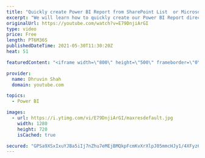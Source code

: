 ```yaml
---
title: "Quickly create Power BI Report from SharePoint List  or Microsoft List"
excerpt: "We will learn how to quickly create our Power BI Report directly from SharePoint List or Microsoft Lists during this session. This is the first integration experience with Power BI. This experience empowers SharePoint list and Microsoft List users to easily explore their list data with just a few clicks."
originalUrl: https://youtube.com/watch?v=E79DnjiArGI
type: video
price: Free
length: PT6M36S
publishedDateTime: 2021-05-30T11:30:20Z
heat: 51

featuredContent: "<iframe width=\"800\" height=\"500\" frameborder=\"0\" src=\"https://www.youtube.com/embed/E79DnjiArGI\" allow=\"accelerometer; autoplay; encrypted-media; gyroscope; picture-in-picture\" allowfullscreen></iframe>"

provider:
  name: Dhruvin Shah
  domain: youtube.com

topics:
  - Power BI

images:
  - url: https://i.ytimg.com/vi/E79DnjiArGI/maxresdefault.jpg
    width: 1280
    height: 720
    isCached: true

secured: "GPSa9XSxIxuYJBa5iIj7nZhu7eMEjBMQkpFcmKvXrXlpJ05mmcHJy1/4XFyz6z70D6pRRoPqt9icsaIe0DvHNGTYUHOHj264MnTTTZuIzg2CPydwalSTEGPWObOUHK6KWZBCgpXZZt3oUh1p7S8fP3NNY1L5T3LzRpCJ9ovQKVKD44K4/aat2CWRpkg8At/MAlqQlMyC9ASM7gMB4FR6hFPwOu4AR02kaKjcH4mbKwYQDxbimunlilJ4n7w9pAlGFiKq7KyX9/bhNpXB2hBCTyBoU9xJTFeZ6zruvIX0n638gQ+7gXNrxhJKxjZdW7MZlvlg7jX0cIYK1UjIkfL9YditNz9a6g9Gz5zFdVe8yz+IxDM5zn7F0LWnJGSsJTAXpoMespI0FAWiKSbJgmWsRYP9Se8+ljWQEBk2CY89Uuk=;eSvhnYN4L6emAshfeKsfYw=="
---
```


